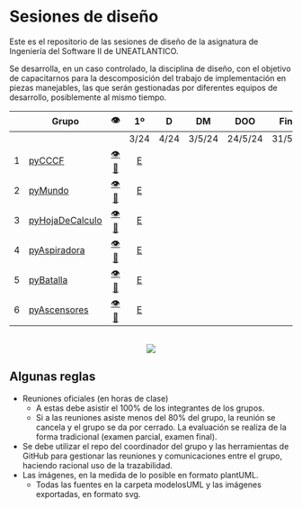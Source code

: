 # Sesiones de diseño

Este es el repositorio de las sesiones de diseño de la asignatura de Ingeniería del Software II de UNEATLANTICO.

Se desarrolla, en un caso controlado, la disciplina de diseño, con el objetivo de capacitarnos para la descomposición del trabajo de implementación en piezas manejables, las que serán gestionadas por diferentes equipos de desarrollo, posiblemente al mismo tiempo.

<div align=center>

| |Grupo|👁️|1º|D|DM|DOO|Final
|-|-|:-:|:-:|:-:|:-:|:-:|:-:|
| |||3/24|4/24|3/5/24|24/5/24|31/5/24
1|[pyCCCF](https://github.com/hugofresno20/23-24-IdSw2-SDD/)|[👁️📒]()|[E](https://github.com/mmasias/23-24-IdSw2-SDD/tree/0880697ee31856ea14b09e12a93f1d423a3c6d52)
2|[pyMundo](https://github.com/VeronikaEspa/23-24-IdSw2-SDD)|[👁️📒]()|[E](https://github.com/mmasias/23-24-IdSw2-SDD/tree/21d72820f2b4c71856378c2af1d2f4f8b4084d92)
3|[pyHojaDeCalculo](https://github.com/pablarce/23-24-IdSw2-SDD)|[👁️📒]()|[E](https://github.com/mmasias/23-24-IdSw2-SDD/tree/cc7d5f1df519c24adb00395eeca83d001a38d360)
4|[pyAspiradora](https://github.com/MRSergio21/23-24-IdSw2-SDD/tree/feature/version001)|[👁️📒]()|[E](https://github.com/mmasias/23-24-IdSw2-SDD/tree/053b7f8f39d2e91c7020341e712217f7f5237c73)
5|[pyBatalla](https://github.com/federicobolanos/23-24-IdSw2-SDD)|[👁️📒]()|[E](https://github.com/mmasias/23-24-IdSw2-SDD/tree/01fba1882da1f484965233758545600078441abf)
6|[pyAscensores](https://github.com/jramsgz/23-24-IdSw2-SDD/tree/develop)|[👁️📒]()|[E](https://github.com/mmasias/23-24-IdSw2-SDD/tree/b6aa1267a576c20cc51b13b3623fdad77d9115b9)

</div>

<div align=center>

||
|-|
![](/images/modelosUML/modelosUML/trabajoRepos.svg)

</div>

## Algunas reglas

- Reuniones oficiales (en horas de clase)
  - A estas debe asistir el 100% de los integrantes de los grupos.
  - Si a las reuniones asiste menos del 80% del grupo, la reunión se cancela y el grupo se da por cerrado. La evaluación se realiza de la forma tradicional (examen parcial, examen final).
- Se debe utilizar el repo del coordinador del grupo y las herramientas de GitHub para gestionar las reuniones y comunicaciones entre el grupo, haciendo racional uso de la trazabilidad.
- Las imágenes, en la medida de lo posible en formato plantUML.
  - Todas las fuentes en la carpeta modelosUML y las imágenes exportadas, en formato svg.
